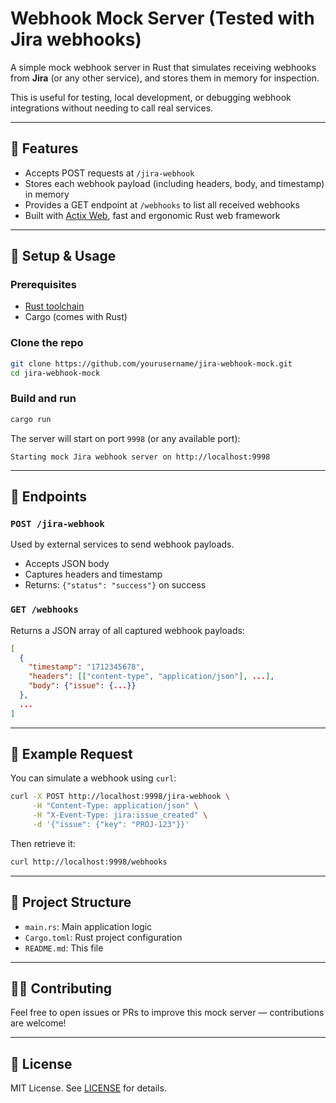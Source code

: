# Webhook Mock Server (Tested with Jira webhooks)

A simple mock webhook server in Rust that simulates receiving webhooks from **Jira** (or any other service), and stores them in memory for inspection.

This is useful for testing, local development, or debugging webhook integrations without needing to call real services.

---

## 🚀 Features

- Accepts POST requests at `/jira-webhook`
- Stores each webhook payload (including headers, body, and timestamp) in memory
- Provides a GET endpoint at `/webhooks` to list all received webhooks
- Built with [Actix Web](https://actix.rs/), fast and ergonomic Rust web framework

---

## 🔧 Setup & Usage

### Prerequisites

- [Rust toolchain](https://rust-lang.org)
- Cargo (comes with Rust)

### Clone the repo

```bash
git clone https://github.com/yourusername/jira-webhook-mock.git
cd jira-webhook-mock
```

### Build and run

```bash
cargo run
```

The server will start on port `9998` (or any available port):

```
Starting mock Jira webhook server on http://localhost:9998
```

---

## 📡 Endpoints

### `POST /jira-webhook`

Used by external services to send webhook payloads.

- Accepts JSON body
- Captures headers and timestamp
- Returns: `{"status": "success"}` on success

### `GET /webhooks`

Returns a JSON array of all captured webhook payloads:

```json
[
  {
    "timestamp": "1712345678",
    "headers": [["content-type", "application/json"], ...],
    "body": {"issue": {...}}
  },
  ...
]
```

---

## 🧪 Example Request

You can simulate a webhook using `curl`:

```bash
curl -X POST http://localhost:9998/jira-webhook \
     -H "Content-Type: application/json" \
     -H "X-Event-Type: jira:issue_created" \
     -d '{"issue": {"key": "PROJ-123"}}'
```

Then retrieve it:

```bash
curl http://localhost:9998/webhooks
```

---

## 📁 Project Structure

- `main.rs`: Main application logic
- `Cargo.toml`: Rust project configuration
- `README.md`: This file

---

## 🧑‍💻 Contributing

Feel free to open issues or PRs to improve this mock server — contributions are welcome!

---

## 📄 License

MIT License. See [LICENSE](LICENSE) for details.
